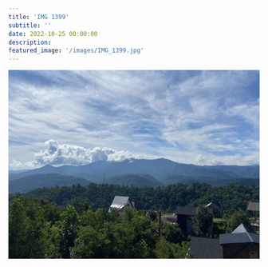 ```yaml
---
title: 'IMG 1399'
subtitle: ''
date: 2022-10-25 00:00:00
description: 
featured_image: '/images/IMG_1399.jpg'
---
```


![](/images/IMG_1399.jpg)
